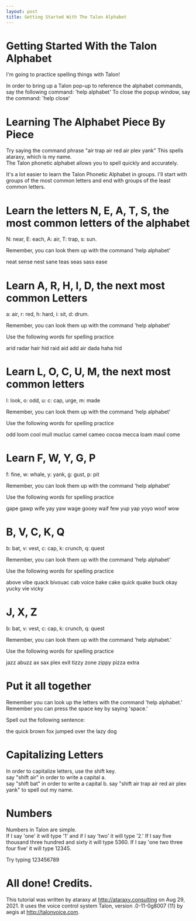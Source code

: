 ```yaml
---
layout: post
title: Getting Started With The Talon Alphabet
---
```


# Getting Started With the Talon Alphabet

I'm going to practice spelling things with Talon!

In order to bring up a Talon pop-up to reference the alphabet commands, say the following command: 'help alphabet'
To close the popup window, say the command: 'help close'
# Learning The Alphabet Piece By Piece

Try saying the command phrase "air trap air red air plex yank"
This spells ataraxy, which is my name.  
The Talon phonetic alphabet allows you to spell quickly and accurately. 

It's a lot easier to learn the Talon Phonetic Alphabet in groups. 
I'll start with groups of the most common letters and end with groups of the least common letters. 

# Learn the letters N, E, A, T, S, the most common letters of the alphabet

N: near, E: each, A: air, T: trap, s: sun.

Remember, you can look them up with the command 'help alphabet'

neat
sense
nest
sane
teas
seas
sass
ease

# Learn A, R, H, I, D, the next most common Letters

a: air, r: red, h: hard, i: sit, d: drum.

Remember, you can look them up with the command 'help alphabet'

Use the following words for spelling practice

arid
radar
hair
hid
raid
aid
add
air
dada
haha
hid

# Learn L, O, C, U, M, the next most common letters

 l: look, o: odd, u: c: cap, urge, m: made

Remember, you can look them up with the command 'help alphabet'

Use the following words for spelling practice

odd
loom
cool
mull
mucluc
camel
cameo
cocoa
mecca
loam
maul
come

# Learn F, W, Y, G, P

f: fine, w: whale, y: yank, g: gust, p: pit

Remember, you can look them up with the command 'help alphabet'

Use the following words for spelling practice

gape
gawp
wife
yay
yaw
wage
gooey
waif
few
yup
yap
yoyo
woof
wow

# B, V, C, K, Q

b: bat, v: vest, c: cap, k: crunch, q: quest

Remember, you can look them up with the command 'help alphabet'

Use the following words for spelling practice

above
vibe
quack
bivouac
cab
voice
bake
cake
quick
quake
buck
okay
yucky
vie
vicky

# J, X, Z

b: bat, v: vest, c: cap, k: crunch, q: quest

Remember, you can look them up with the command 'help alphabet.'

Use the following words for spelling practice

jazz
abuzz
ax
sax
plex
exit
tizzy
zone
zippy
pizza
extra

# Put it all together

Remember you can look up the letters with the command 'help alphabet.'
Remember you can press the space key by saying 'space.'

Spell out the following sentence: 

the quick brown fox jumped over the lazy dog

# Capitalizing Letters

In order to capitalize letters, use the shift key.  
say "shift air" in order to write a capital a.  
say "shift bat" in order to write a capital b. 
say "shift air trap air red air plex yank" to spell out my name.


# Numbers 

Numbers in Talon are simple.  
If I say 'one' it will type '1' and if I say 'two' it will type '2.'
If I say five thousand three hundred and sixty it will type 5360. 
If I say 'one two three four five' it will type 12345.

Try typing 123456789

# All done! Credits.  

This tutorial was written by ataraxy at http://ataraxy.consulting on Aug 29, 2021.
It uses the voice control system Talon, version .0-11-0g8007 (11) by aegis at  http://talonvoice.com.
